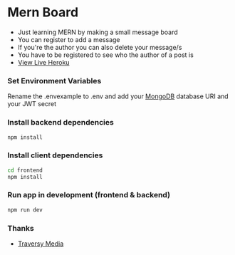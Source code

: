 # Mern Board

- Just learning MERN by making a small message board
- You can register to add a message
- If you're the author you can also delete your message/s
- You have to be registered to see who the author of a post is
- [View Live Heroku](https://bensmernboard.herokuapp.com/)

### Set Environment Variables

Rename the .envexample to .env and add your [MongoDB](https://www.mongodb.com/) database URI and your JWT secret

### Install backend dependencies

```bash
npm install
```

### Install client dependencies

```bash
cd frontend
npm install
```

### Run app in development (frontend & backend)

```bash
npm run dev
```

### Thanks

- [Traversy Media](https://github.com/bradtraversy)
